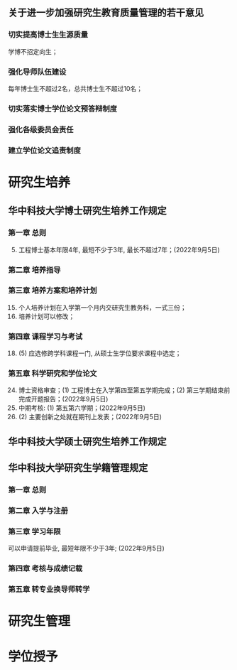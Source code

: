 ## 关于进一步加强研究生教育质量管理的若干意见
### 切实提高博士生生源质量
学博不招定向生；
### 强化导师队伍建设
每年博士生不超过2名，总共博士生不超过10名；
### 切实落实博士学位论文预答辩制度
### 强化各级委员会责任
### 建立学位论文追责制度

# 研究生培养
## 华中科技大学博士研究生培养工作规定
### 第一章 总则
5. 工程博士基本年限4年, 最短不少于3年, 最长不超过7年；(2022年9月5日)

### 第二章 培养指导

### 第三章 培养方案和培养计划
15. 个人培养计划在入学第一个月内交研究生教务科，一式三份；
16. 培养计划可以修改；

### 第四章 课程学习与考试
18. (5) 应选修跨学科课程一门, 从硕士生学位要求课程中选定；

### 第五章 科学研究和学位论文
24. 博士资格审查；(1) 工程博士在入学第四至第五学期完成；(2) 第三学期结束前完成开题报告；(2022年9月5日)
25. 中期考核: (1) 第五第六学期；(2022年9月5日)
26. (2) 主要创新之处就在期刊上发表；(2022年9月5日)

## 华中科技大学硕士研究生培养工作规定

## 华中科技大学研究生学籍管理规定
### 第一章 总则
### 第二章 入学与注册
### 第三章 学习年限
可以申请提前毕业, 最短年限不少于3年; (2022年9月5日)
### 第四章 考核与成绩记载
### 第五章 转专业换导师转学










# 研究生管理





# 学位授予



